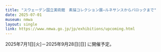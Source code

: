 ```yaml
---
title: "スウェーデン国立美術館　素描コレクション展―ルネサンスからバロックまで"
date: 2025-07-01
museum: nmwa
layout: single
link: https://www.nmwa.go.jp/jp/exhibitions/upcoming.html
---
```


2025年7月1日[火]－2025年9月28日[日] に開催予定。
